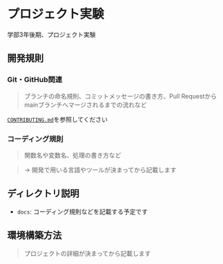 # プロジェクト実験

学部3年後期、プロジェクト実験

## 開発規則

### Git・GitHub関連

> ブランチの命名規則、コミットメッセージの書き方、Pull Requestからmainブランチへマージされるまでの流れなど

[`CONTRIBUTING.md`](/CONTRIBUTING.md)を参照してください

### コーディング規則

> 関数名や変数名、処理の書き方など

> → 開発で用いる言語やツールが決まってから記載します

## ディレクトリ説明

- `docs`: コーディング規則などを記載する予定です

## 環境構築方法

> プロジェクトの詳細が決まってから記載します
